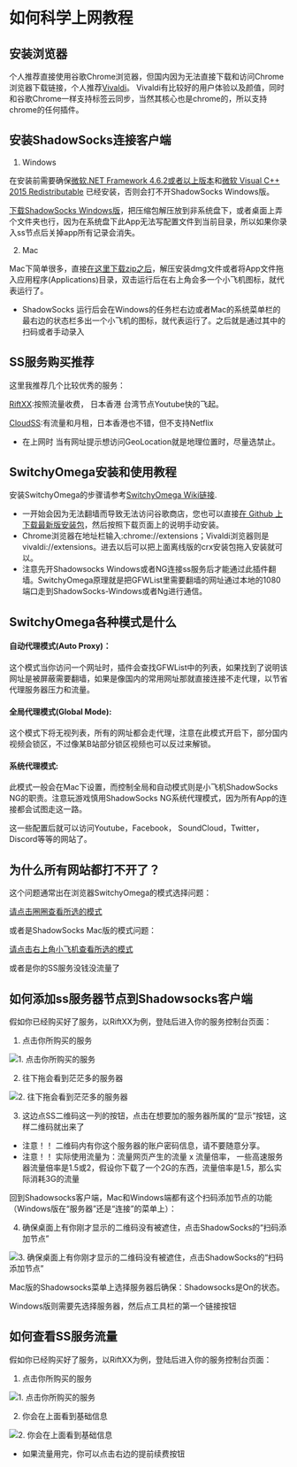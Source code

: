 # 如何科学上网教程

安装浏览器
--------

个人推荐直接使用谷歌Chrome浏览器，但国内因为无法直接下载和访问Chrome浏览器下载链接，个人推荐[Vivaldi](https://vivaldi.com/zh-hans/)。
Vivaldi有比较好的用户体验以及颜值，同时和谷歌Chrome一样支持标签云同步，当然其核心也是chrome的，所以支持chrome的任何插件。

安装ShadowSocks连接客户端
-----------------------
1. Windows

在安装前需要确保[微软.NET Framework 4.6.2或者以上版本](https://docs.microsoft.com/zh-cn/dotnet/framework/install/index)和[微软 Visual C++ 2015 Redistributable](https://www.microsoft.com/zh-CN/download/details.aspx?id=48145) 已经安装，否则会打不开ShadowSocks Windows版。

[下载ShadowSocks Windows版](https://github.com/shadowsocks/shadowsocks-windows/releases)，把压缩包解压放到非系统盘下，或者桌面上弄个文件夹也行，因为在系统盘下此App无法写配置文件到当前目录，所以如果你录入ss节点后关掉app所有记录会消失。



2. Mac

Mac下简单很多，直接[在这里下载zip之后](https://github.com/shadowsocks/ShadowsocksX-NG/releases/)，解压安装dmg文件或者将App文件拖入应用程序(Applications)目录，双击运行后在右上角会多一个小飞机图标，就代表运行了。

* ShadowSocks 运行后会在Windows的任务栏右边或者Mac的系统菜单栏的最右边的状态栏多出一个小飞机的图标，就代表运行了。之后就是通过其中的扫码或者手动录入


SS服务购买推荐
------------

这里我推荐几个比较优秀的服务：

[RiftXX](https://portal.riftxx.com):按照流量收费， 日本香港 台湾节点Youtube快的飞起。

[CloudSS](https://go.cloudss.me):有流量和月租，日本香港也不错，但不支持Netflix

* 在上网时 当有网址提示想访问GeoLocation就是地理位置时，尽量选禁止。


SwitchyOmega安装和使用教程
------------------------

安装SwitchyOmega的步骤请参考[SwitchyOmega Wiki链接](https://github.com/FelisCatus/SwitchyOmega/wiki/GFWList).
  * 一开始会因为无法翻墙而导致无法访问谷歌商店，您也可以直接[在 Github 上下载最新版安装包](https://github.com/FelisCatus/SwitchyOmega/releases)，然后按照下载页面上的说明手动安装。
  * Chrome浏览器在地址栏输入:chrome://extensions；Vivaldi浏览器则是vivaldi://extensions。进去以后可以把上面离线版的crx安装包拖入安装就可以。
  * 注意先开Shadowsocks Windows或者NG连接ss服务后才能通过此插件翻墙。SwitchyOmega原理就是把GFWList里需要翻墙的网址通过本地的1080端口走到ShadowSocks-Windows或者Ng进行通信。

  SwitchyOmega各种模式是什么
  ------------------------

  #### 自动代理模式(Auto Proxy)：

  这个模式当你访问一个网址时，插件会查找GFWList中的列表，如果找到了说明该网址是被屏蔽需要翻墙，如果是像国内的常用网址那就直接连接不走代理，以节省代理服务器压力和流量。

  #### 全局代理模式(Global Mode):

  这个模式下将无视列表，所有的网址都会走代理，注意在此模式开启下，部分国内视频会锁区，不过像某B站部分锁区视频也可以反过来解锁。

  #### 系统代理模式:

  此模式一般会在Mac下设置，而控制全局和自动模式则是小飞机ShadowSocks NG的职责。注意玩游戏慎用ShadowSocks NG系统代理模式，因为所有App的连接都会试图走这一路。

这一些配置后就可以访问Youtube，Facebook， SoundCloud，Twitter，Discord等等的网站了。


为什么所有网站都打不开了？
----------------------

这个问题通常出在浏览器SwitchyOmega的模式选择问题：

[请点击圈圈查看所选的模式](images/switchy-omega-status.jpg)

或者是ShadowSocks Mac版的模式问题：

[请点击右上角小飞机查看所选的模式](images/shadow-socks-status.jpg)

或者是你的SS服务没钱没流量了


如何添加ss服务器节点到Shadowsocks客户端
-----------------------------------

假如你已经购买好了服务，以RiftXX为例，登陆后进入你的服务控制台页面：

1. 点击你所购买的服务

![1. 点击你所购买的服务](images/rift-step1.jpg)

2. 往下拖会看到茫茫多的服务器

![2. 往下拖会看到茫茫多的服务器](images/rift-scan.jpg)

3. 这边点SS二维码这一列的按钮，点击在想要加的服务器所属的“显示”按钮，这样二维码就出来了

* 注意！！ 二维码内有你这个服务器的账户密码信息，请不要随意分享。
* 注意！！ 实际使用流量为：流量网页产生的流量 x 流量倍率， 一些高速服务器流量倍率是1.5或2，假设你下载了一个2G的东西，流量倍率是1.5，那么实际消耗3G的流量

回到Shadowsocks客户端，Mac和Windows端都有这个扫码添加节点的功能（Windows版在“服务器”还是“连接”的菜单上）：

4. 确保桌面上有你刚才显示的二维码没有被遮住，点击ShadowSocks的“扫码添加节点”

![3. 确保桌面上有你刚才显示的二维码没有被遮住，点击ShadowSocks的“扫码添加节点”](images/scan-qr-code.jpg)

Mac版的Shadowsocks菜单上选择服务器后确保：Shadowsocks是On的状态。

Windows版则需要先选择服务器，然后点工具栏的第一个链接按钮

如何查看SS服务流量
---------------

假如你已经购买好了服务，以RiftXX为例，登陆后进入你的服务控制台页面：

1. 点击你所购买的服务

![1. 点击你所购买的服务](images/rift-step1.jpg)

2. 你会在上面看到基础信息

![2. 你会在上面看到基础信息](images/rift-info.jpg)

* 如果流量用完，你可以点击右边的提前续费按钮
